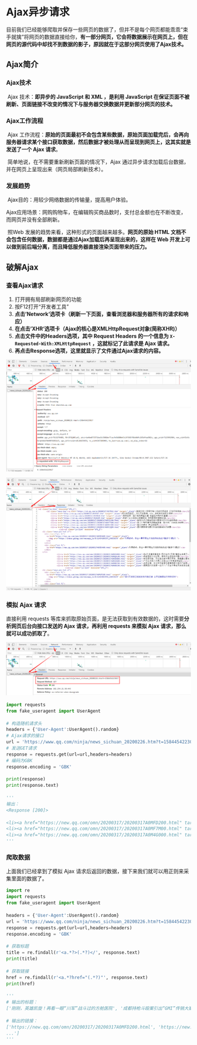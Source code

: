 # Ajax异步请求

目前我们已经能够爬取并保存一些网页的数据了，但并不是每个网页都能乖乖“束手就擒”将网页的数据直接给你，**有一部分网页，它会将数据展示在网页上，但在网页的源代码中却找不到数据的影子，原因就在于这部分网页使用了Ajax技术。**

## Ajax简介

### Ajax技术

​	Ajax 技术：**即异步的 JavaScript 和 XML ，是利用 JavaScript 在保证页面不被刷新、页面链接不改变的情况下与服务器交换数据并更新部分网页的技术。**

### Ajax工作流程

​	Ajax 工作流程：**原始的页面最初不会包含某些数据，原始页面加载完后，会再向服务器请求某个接口获取数据，然后数据才被处理从而呈现到网页上，这其实就是发送了一个 Ajax 请求**。

​	简单地说，在不需要重新刷新页面的情况下，Ajax 通过异步请求加载后台数据，并在网页上呈现出来（网页局部刷新技术）。

### 发展趋势

​	Ajax目的：用较少网络数据的传输量，提高用户体验。

​	Ajax应用场景：网购购物车，在编辑购买商品数时，支付总金额也在不断改变，而网页并没有全部刷新。

​	照Web 发展的趋势来看，这种形式的页面越来越多。**网页的原始 HTML 文档不会包含任何数据，数据都是通过Ajax加载后再呈现出来的，这样在 Web 开发上可以做到前后端分离，而且降低服务器直接渲染页面带来的压力。**

## 破解Ajax

### 查看Ajax请求

1. 打开拥有局部刷新网页的功能
2. 按F12打开“开发者工具”
3. **点击’Network‘选项卡（刷新一下页面，查看浏览器和服务器所有的请求和响应）**
4. **在点击’XHR‘选项卡（Ajax的核心是XMLHttpRequest对象(简称XHR)）**
5. **点击文件中的Headers选项，其中 Request Headers 的一个信息为 `X-Requested-With:XMLHttpRequest` ，这就标记了此请求是 Ajax 请求。**
6. **再点击Response选项，这里就显示了文件通过Ajax请求的内容。**

![QQ截图20200317221219](image/QQ截图20200317221219.png)

![QQ截图20200317221817](image/QQ截图20200317221817.png)

### 模拟 Ajax 请求

直接利用 requests 等库来抓取原始页面，是无法获取到有效数据的，这时需要**分析网页后台向接口发送的 Ajax 请求，再利用 requests 来模拟 Ajax 请求，那么就可以成功抓取了**。

![QQ截图20200317222051](image/QQ截图20200317222051.png)

```python
import requests
from fake_useragent import UserAgent

# 构造随机请求头
headers = {'User-Agent':UserAgent().random}
# Ajax请求的接口
url = 'https://www.qq.com/ninja/news_sichuan_20200226.htm?t=1584454223017'
# 发送GET请求
response = requests.get(url=url,headers=headers)
# 编码为GBK
response.encoding = 'GBK'

print(response)
print(response.text)

'''
输出：
<Response [200]>

<li><a href="https://new.qq.com/omn/20200317/20200317A0MFD200.html" target="_blank">刚刚，英雄凯旋！再看一眼“川军”战斗过的方舱医院</a></li>
<li><a href="https://new.qq.com/omn/20200317/20200317A0MF7M00.html" target="_blank">成都持枪斗殴案引出“GMI”传销大案 被打者是骨干人员</a></li>
<li><a href="https://new.qq.com/omn/20200317/20200317A0M4G000.html" target="_blank">四川日报整版刊发：春望甘孜 奏响奋发追赶动人乐章</a></li>...
'''
```

### 爬取数据

上面我们已经拿到了模拟 Ajax 请求后返回的数据，接下来我们就可以用正则来采集里面的数据了。

```python
import re
import requests
from fake_useragent import UserAgent

headers = {'User-Agent':UserAgent().random}
url = 'https://www.qq.com/ninja/news_sichuan_20200226.htm?t=1584454223017'
response = requests.get(url=url,headers=headers)
response.encoding = 'GBK'

# 获取标题
title = re.findall(r'<a.*?>(.*?)</', response.text)
print(title)

# 获取链接
href = re.findall(r'<a.*?href="(.*?)"', response.text)
print(href)

'''
# 输出的标题：
['刚刚，英雄凯旋！再看一眼“川军”战斗过的方舱医院', '成都持枪斗殴案引出“GMI”传销大案 被打者是骨干人员', '四川日报整版刊发：春望甘孜 奏响奋发追赶动人乐章'...']

# 输出的链接：
['https://new.qq.com/omn/20200317/20200317A0MFD200.html', 'https://new.qq.com/omn/20200317/20200317A0MF7M00.html', 'https://new.qq.com/omn/20200317/20200317A0M4G000.html',
...']
'''
```
